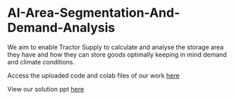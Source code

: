 # AI-Area-Segmentation-And-Demand-Analysis
We aim to enable Tractor Supply to calculate and analyse the storage area they have and how they can store goods optimally keeping in mind demand and climate conditions.

Access the uploaded code and colab files of our work [here](https://drive.google.com/drive/folders/1bjWv5ntXjCF-QIhWfBGagu42ebCzgmB3?usp=sharing)

View our solution ppt [here](https://docs.google.com/presentation/d/1Vr54sSxKgHFVDkbZ_Ozz8dE4-VZDxKwck0tj37diaCA/edit?usp=share_link)

